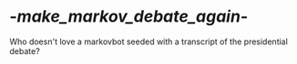 # -_make_markov_debate_again_-
Who doesn't love a markovbot seeded with a transcript of the presidential debate?
